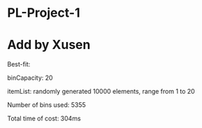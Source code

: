 # PL-Project-1


# Add by Xusen
Best-fit:

binCapacity: 20

itemList: randomly generated 10000 elements, range from 1 to 20

Number of bins used: 5355

Total time of cost: 304ms
